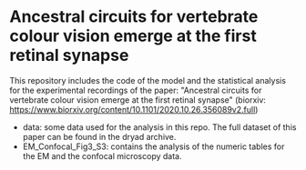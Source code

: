 # Ancestral circuits for vertebrate colour vision emerge at the first retinal synapse

This repository includes the code of the model and the statistical analysis for the experimental recordings of the paper: "Ancestral circuits for vertebrate colour vision emerge at the first retinal synapse" (biorxiv: https://www.biorxiv.org/content/10.1101/2020.10.26.356089v2.full)

- data: some data used for the analysis in this repo. The full dataset of this paper can be found in the dryad archive. 
- EM_Confocal_Fig3_S3: contains the analysis of the numeric tables for the EM and the confocal microscopy data. 


